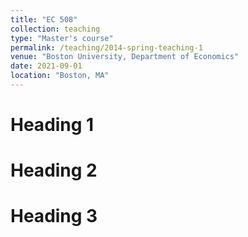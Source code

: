 ```yaml
---
title: "EC 508"
collection: teaching
type: "Master's course"
permalink: /teaching/2014-spring-teaching-1
venue: "Boston University, Department of Economics"
date: 2021-09-01
location: "Boston, MA"
---
```




Heading 1
======

Heading 2
======

Heading 3
======
